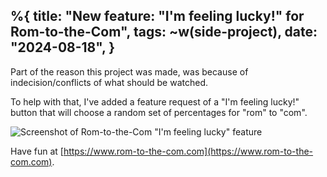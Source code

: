 %{
    title: "New feature: \"I'm feeling lucky!\" for Rom-to-the-Com",
    tags: ~w(side-project),
    date: "2024-08-18",
}
---
Part of the reason this project was made, was because of indecision/conflicts of what should be watched.

To help with that, I've added a feature request of a "I'm feeling lucky!" button that will choose a random set of percentages for "rom" to "com".

![Screenshot of Rom-to-the-Com "I'm feeling lucky" feature](/images/notes/rom-to-the-com-im-feeling-lucky.png)

Have fun at  [https://www.rom-to-the-com.com](https://www.rom-to-the-com.com).
